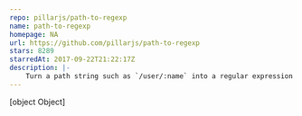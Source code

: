 ```yaml
---
repo: pillarjs/path-to-regexp
name: path-to-regexp
homepage: NA
url: https://github.com/pillarjs/path-to-regexp
stars: 8289
starredAt: 2017-09-22T21:22:17Z
description: |-
    Turn a path string such as `/user/:name` into a regular expression
---
```


[object Object]
